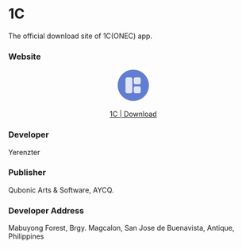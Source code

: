 # 1C
The official download site of 1C(ONEC) app.

### Website

<div align="center">
<a href="https://yerenzter.github.io/onec">
<img src="https://github.com/Yerenzter/onec/raw/main/main/asset/img/icon.png" width="64" height="64">
<p>1C | Download</p>
</a>
</div>

### Developer

Yerenzter

### Publisher

Qubonic Arts & Software, AYCQ.

### Developer Address

Mabuyong Forest, Brgy. Magcalon, San Jose de Buenavista, Antique, Philippines 

